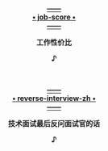   <p align="center"><a href="https://github.com/biuuu/job-score">
                                                            <b>——<br>• job-score •<br>——</b>
  </a></p>
  <p align="center">                                               <b>工作性价比</b></p>
  </a></p>
  <p align="center"><b>♪</b></p><br>

  <p align="center"><a href="https://github.com/yifeikong/reverse-interview-zh">
                                                            <b>——<br>• reverse-interview-zh •<br>——</b>
  </a></p>
  <p align="center">                                               <b>技术面试最后反问面试官的话</b></p>
  </a></p>
  <p align="center"><b>♪</b></p><br>
